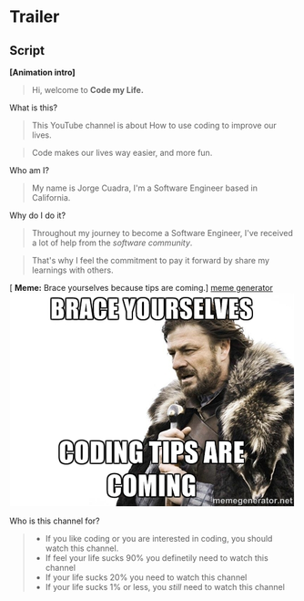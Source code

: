 # Trailer

## Script
**[Animation intro]**

> Hi, welcome to **Code my Life.**

What is this?
> This YouTube channel is about 
> How to use coding to improve our lives.

> Code makes our lives way easier, and more fun.

Who am I?
> My name is Jorge Cuadra, I'm a Software Engineer based in California.

Why do I do it?
> Throughout my journey to become a Software Engineer, I've received a lot of help from the *software community*. 

> That's why I feel the commitment to pay it forward by share my learnings with others.

[ **Meme:** Brace yourselves because tips are coming.]
[meme generator](https://memegenerator.net/instance2/5138173)
![](meme.jpg)

Who is this channel for?
> - If you like coding or you are interested in coding, you should watch this channel.
> - If feel your life sucks 90% you definetily need to watch this channel
> - If your life sucks 20% you need to watch this channel
> - If your life sucks 1% or less, you *still* need to watch this channel
